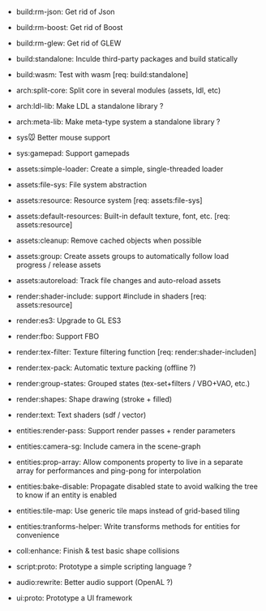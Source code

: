 - build:rm-json: Get rid of Json
- build:rm-boost: Get rid of Boost
- build:rm-glew: Get rid of GLEW
- build:standalone: Inculde third-party packages and build statically
- build:wasm: Test with wasm [req: build:standalone]

- arch:split-core: Split core in several modules (assets, ldl, etc)
- arch:ldl-lib: Make LDL a standalone library ?
- arch:meta-lib: Make meta-type system a standalone library ?

- sys:mouse: Better mouse support
- sys:gamepad: Support gamepads

- assets:simple-loader: Create a simple, single-threaded loader
- assets:file-sys: File system abstraction
- assets:resource: Resource system [req: assets:file-sys]
- assets:default-resources: Built-in default texture, font, etc. [req: assets:resource]
- assets:cleanup: Remove cached objects when possible
- assets:group: Create assets groups to automatically follow load progress / release assets
- assets:autoreload: Track file changes and auto-reload assets

- render:shader-include: support #include in shaders [req: assets:resource]
- render:es3: Upgrade to GL ES3
- render:fbo: Support FBO
- render:tex-filter: Texture filtering function [req: render:shader-includen]
- render:tex-pack: Automatic texture packing (offline ?)
- render:group-states: Grouped states (tex-set+filters / VBO+VAO, etc.)
- render:shapes: Shape drawing (stroke + filled)
- render:text: Text shaders (sdf / vector)

- entities:render-pass: Support render passes + render parameters
- entities:camera-sg: Include camera in the scene-graph
- entities:prop-array: Allow components property to live in a separate array for performances and ping-pong for interpolation
- entities:bake-disable: Propagate disabled state to avoid walking the tree to know if an entity is enabled
- entities:tile-map: Use generic tile maps instead of grid-based tiling
- entities:tranforms-helper: Write transforms methods for entities for convenience

- coll:enhance: Finish & test basic shape collisions

- script:proto: Prototype a simple scripting language ?

- audio:rewrite: Better audio support (OpenAL ?)

- ui:proto: Prototype a UI framework
